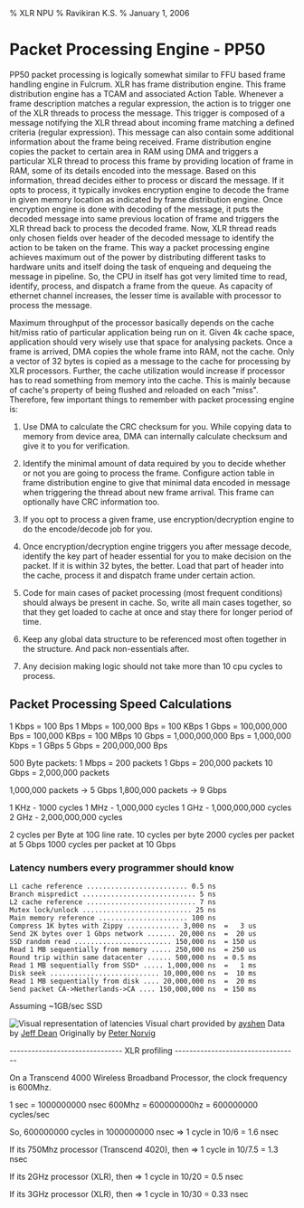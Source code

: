 % XLR NPU
% Ravikiran K.S.
% January 1, 2006

Packet Processing Engine - PP50
==============================
PP50 packet processing is logically somewhat similar to FFU based frame
handling engine in Fulcrum. XLR has frame distribution engine. This frame
distribution engine has a TCAM and associated Action Table. Whenever a frame
description matches a regular expression, the action is to trigger one of the
XLR threads to process the message. This trigger is composed of a message
notifying the XLR thread about incoming frame matching a defined criteria
(regular expression). This message can also contain some additional
information about the frame being received. Frame distribution engine copies
the packet to certain area in RAM using DMA and triggers a particular XLR
thread to process this frame by providing location of frame in RAM, some of its
details encoded into the message. Based on this information, thread decides
either to process or discard the message. If it opts to process, it typically
invokes encryption engine to decode the frame in given memory location as
indicated by frame distribution engine. Once encryption engine is done with
decoding of the message, it puts the decoded message into same previous location
of frame and triggers the XLR thread back to process the decoded frame. Now, XLR
thread reads only chosen fields over header of the decoded message to identify
the action to be taken on the frame. This way a packet processing engine
achieves maximum out of the power by distributing different tasks to hardware
units and itself doing the task of enqueing and dequeing the message in
pipeline. So, the CPU in itself has got very limited time to read, identify,
process, and dispatch a frame from the queue. As capacity of ethernet channel
increases, the lesser time is available with processor to process the message.

Maximum throughput of the processor basically depends on the cache hit/miss
ratio of particular application being run on it. Given 4k cache space,
application should very wisely use that space for analysing packets. Once a
frame is arrived, DMA copies the whole frame into RAM, not the cache. Only a
vector of 32 bytes is copied as a message to the cache for processing by XLR
processors. Further, the cache utilization would increase if processor has to
read something from memory into the cache. This is mainly because of cache's
property of being flushed and reloaded on each "miss". Therefore, few important
things to remember with packet processing engine is:
1. Use DMA to calculate the CRC checksum for you. While copying data to memory
from device area, DMA can internally calculate checksum and give it to you for
verification.

2. Identify the minimal amount of data required by you to decide whether or not
you are going to process the frame. Configure action table in frame distribution
engine to give that minimal data encoded in message when triggering the thread
about new frame arrival. This frame can optionally have CRC information too.

3. If you opt to process a given frame, use encryption/decryption engine to do
the encode/decode job for you.

4. Once encryption/decryption engine triggers you after message decode, identify
the key part of header essential for you to make decision on the packet. If it
is within 32 bytes, the better. Load that part of header into the cache, process
it and dispatch frame under certain action.

5. Code for main cases of packet processing (most frequent conditions) should
always be present in cache. So, write all main cases together, so that they get
loaded to cache at once and stay there for longer period of time.

6. Keep any global data structure to be referenced most often together in the
structure. And pack non-essentials after.

7. Any decision making logic should not take more than 10 cpu cycles to process.

## Packet Processing Speed Calculations

1 Kbps = 100 Bps
1 Mbps = 100,000 Bps = 100 KBps
1 Gbps = 100,000,000 Bps = 100,000 KBps = 100 MBps
10 Gbps = 1,000,000,000 Bps = 1,000,000 Kbps = 1 GBps
5 Gbps = 200,000,000 Bps

500 Byte packets:
1 Mbps = 200 packets
1 Gbps = 200,000 packets
10 Gbps = 2,000,000 packets

1,000,000 packets -> 5 Gbps
1,800,000 packets -> 9 Gbps

1 KHz - 1000 cycles
1 MHz - 1,000,000 cycles
1 GHz - 1,000,000,000 cycles
2 GHz - 2,000,000,000 cycles

2 cycles per Byte at 10G line rate.
10 cycles per byte
2000 cycles per packet at 5 Gbps
1000 cycles per packet at 10 Gbps

### Latency numbers every programmer should know

    L1 cache reference ......................... 0.5 ns
    Branch mispredict ............................ 5 ns
    L2 cache reference ........................... 7 ns
    Mutex lock/unlock ........................... 25 ns
    Main memory reference ...................... 100 ns
    Compress 1K bytes with Zippy ............. 3,000 ns  =   3 us
    Send 2K bytes over 1 Gbps network ....... 20,000 ns  =  20 us
    SSD random read ........................ 150,000 ns  = 150 us
    Read 1 MB sequentially from memory ..... 250,000 ns  = 250 us
    Round trip within same datacenter ...... 500,000 ns  = 0.5 ms
    Read 1 MB sequentially from SSD* ..... 1,000,000 ns  =   1 ms
    Disk seek ........................... 10,000,000 ns  =  10 ms
    Read 1 MB sequentially from disk .... 20,000,000 ns  =  20 ms
    Send packet CA->Netherlands->CA .... 150,000,000 ns  = 150 ms

Assuming ~1GB/sec SSD

![Visual representation of latencies](http://i.imgur.com/k0t1e.png)
Visual chart provided by [ayshen](https://gist.github.com/ayshen)
Data by [Jeff Dean](http://research.google.com/people/jeff/)
Originally by [Peter Norvig](http://norvig.com/21-days.html#answers)

------------------------------- XLR profiling ----------------------------------

On a Transcend 4000 Wireless Broadband Processor, the clock frequency is 600Mhz. 

1 sec = 1000000000 nsec
600Mhz = 600000000hz = 600000000 cycles/sec

So, 600000000 cycles in 1000000000 nsec
=> 1 cycle in 10/6 = 1.6 nsec

If its 750Mhz processor (Transcend 4020), then
=> 1 cycle in 10/7.5 = 1.3 nsec

If its 2GHz processor (XLR), then
=> 1 cycle in 10/20 = 0.5 nsec

If its 3GHz processor (XLR), then
=> 1 cycle in 10/30 = 0.33 nsec

